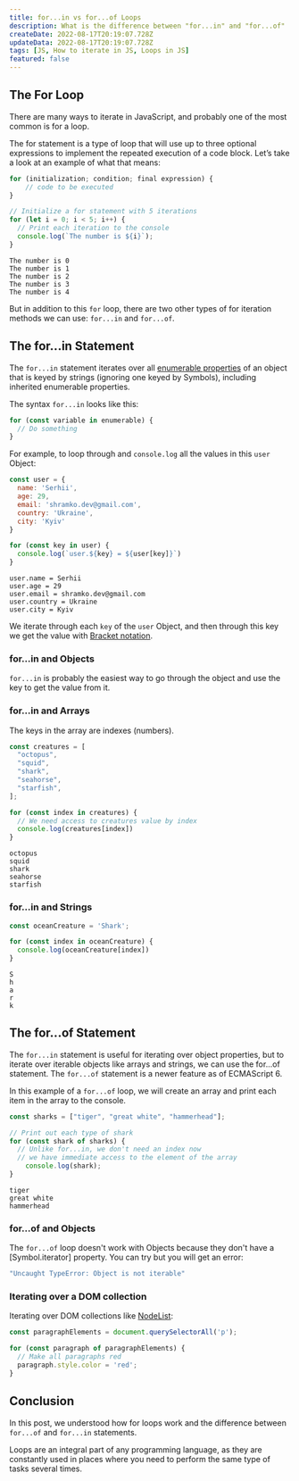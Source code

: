 ```yaml
---
title: for...in vs for...of Loops
description: What is the difference between "for...in" and "for...of"
createDate: 2022-08-17T20:19:07.728Z
updateData: 2022-08-17T20:19:07.728Z
tags: [JS, How to iterate in JS, Loops in JS]
featured: false
---
```


## The For Loop

There are many ways to iterate in JavaScript, and probably one of the most common is for a loop.

The for statement is a type of loop that will use up to three optional expressions to implement the repeated execution of a code block.
Let’s take a look at an example of what that means:

```js
for (initialization; condition; final expression) {
	// code to be executed
}
```

```js
// Initialize a for statement with 5 iterations
for (let i = 0; i < 5; i++) {
  // Print each iteration to the console
  console.log(`The number is ${i}`);
}
```

```shell:Output
The number is 0
The number is 1
The number is 2
The number is 3
The number is 4
```

But in addition to this `for` loop, there are two other types of for iteration methods we can use: `for...in` and `for...of`.

## The for...in Statement

The `for...in` statement iterates over all [enumerable properties](https://developer.mozilla.org/en-US/docs/Web/JavaScript/Enumerability_and_ownership_of_properties)  of an object that is keyed by strings (ignoring one keyed by Symbols), including inherited enumerable properties.

The syntax `for...in` looks like this:

```js
for (const variable in enumerable) {
  // Do something
}
```

For example, to loop through and `console.log` all the values in this `user` Object:

```js
const user = {
  name: 'Serhii',
  age: 29,
  email: 'shramko.dev@gmail.com',
  country: 'Ukraine',
  city: 'Kyiv'
}

for (const key in user) {
  console.log(`user.${key} = ${user[key]}`)
}
```

```shell:Output
user.name = Serhii
user.age = 29
user.email = shramko.dev@gmail.com
user.country = Ukraine
user.city = Kyiv
```

We iterate through each `key` of the `user` Object, and then through this key we get the value with [Bracket notation](https://developer.mozilla.org/en-US/docs/Web/JavaScript/Reference/Operators/Property_Accessors#bracket_notation).


### for...in and Objects

`for...in` is probably the easiest way to go through the object and use the key to get the value from it.

### for...in and Arrays

The keys in the array are indexes (numbers). 

```js
const creatures = [
  "octopus",
  "squid",
  "shark",
  "seahorse",
  "starfish",
];

for (const index in creatures) {
  // We need access to creatures value by index
  console.log(creatures[index])
}
```

```shell:Output
octopus
squid
shark
seahorse
starfish
```

### for...in and Strings

```js
const oceanCreature = 'Shark';

for (const index in oceanCreature) {
  console.log(oceanCreature[index])
}
```

```shell:Output
S
h
a
r
k
```
 
## The for...of Statement

The `for...in` statement is useful for iterating over object properties, but to iterate over iterable objects like arrays and strings, we can use the for...of statement.
The `for...of` statement is a newer feature as of ECMAScript 6.

In this example of a `for...of` loop, we will create an array and print each item in the array to the console.

```js
const sharks = ["tiger", "great white", "hammerhead"];

// Print out each type of shark
for (const shark of sharks) {
  // Unlike for...in, we don't need an index now
  // we have immediate access to the element of the array
	console.log(shark);
}
```

```shell:Output
tiger
great white
hammerhead
```
### for...of and Objects

The `for...of` loop doesn't work with Objects because they don't have a [Symbol.iterator] property.
You can try but you will get an error:

```js
"Uncaught TypeError: Object is not iterable"
```


### Iterating over a DOM collection

Iterating over DOM collections like [NodeList](https://developer.mozilla.org/en-US/docs/Web/API/NodeList):

```js
const paragraphElements = document.querySelectorAll('p');

for (const paragraph of paragraphElements) {
  // Make all paragraphs red
  paragraph.style.color = 'red';
}
```

## Conclusion

In this post, we understood how for loops work and the difference between `for...of` and `for...in` statements.

Loops are an integral part of any programming language, as they are constantly used in places where you need to perform the same type of tasks several times.



